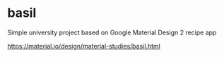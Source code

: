 # basil

Simple university project based on Google Material Design 2 recipe app 

https://material.io/design/material-studies/basil.html
